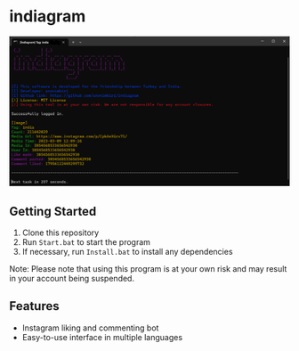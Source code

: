 # indiagram

![](./image.png)

## Getting Started

1. Clone this repository
2. Run `Start.bat` to start the program
3. If necessary, run `Install.bat` to install any dependencies

Note: Please note that using this program is at your own risk and may result in your account being suspended.

## Features

- Instagram liking and commenting bot
- Easy-to-use interface in multiple languages

